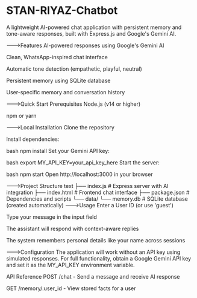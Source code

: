 # STAN-RIYAZ-Chatbot
A lightweight AI-powered chat application with persistent memory and tone-aware responses, built with Express.js and Google's Gemini AI.

--->Features
   AI-powered responses using Google's Gemini AI

   Clean, WhatsApp-inspired chat interface

   Automatic tone detection (empathetic, playful, neutral)

   Persistent memory using SQLite database

   User-specific memory and conversation history

--->Quick Start
Prerequisites
Node.js (v14 or higher)

npm or yarn

--->Local Installation
Clone the repository

Install dependencies:

bash
npm install
Set your Gemini API key:

bash
export MY_API_KEY=your_api_key_here
Start the server:

bash
npm start
Open http://localhost:3000 in your browser

--->Project Structure
text
├── index.js          # Express server with AI integration
├── index.html        # Frontend chat interface
├── package.json      # Dependencies and scripts
└── data/
    └── memory.db     # SQLite database (created automatically)
--->Usage
Enter a User ID (or use 'guest')

Type your message in the input field

The assistant will respond with context-aware replies

The system remembers personal details like your name across sessions

--->Configuration
The application will work without an API key using simulated responses. For full functionality, obtain a Google Gemini API key and set it as the MY_API_KEY environment variable.

API Reference
POST /chat - Send a message and receive AI response

GET /memory/:user_id - View stored facts for a user
